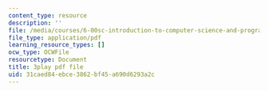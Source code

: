 ```yaml
---
content_type: resource
description: ''
file: /media/courses/6-00sc-introduction-to-computer-science-and-programming-spring-2011/31caed84ebce3862bf45a690d6293a2c_VqZBqoZgL7k.pdf
file_type: application/pdf
learning_resource_types: []
ocw_type: OCWFile
resourcetype: Document
title: 3play pdf file
uid: 31caed84-ebce-3862-bf45-a690d6293a2c
---
```

